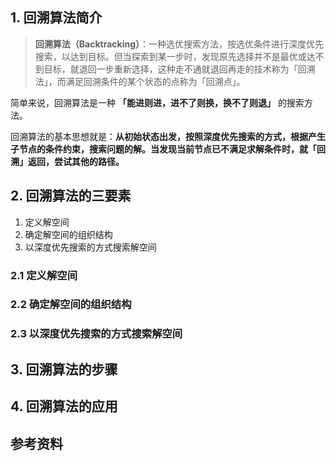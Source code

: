 ## 1. 回溯算法简介

> **回溯算法（Backtracking）**：一种选优搜索方法，按选优条件进行深度优先搜索，以达到目标。但当探索到某一步时，发现原先选择并不是最优或达不到目标，就退回一步重新选择，这种走不通就退回再走的技术称为「回溯法」，而满足回溯条件的某个状态的点称为「回溯点」。

简单来说，回溯算法是一种 **「能进则进，进不了则换，换不了则退」** 的搜索方法。

回溯算法的基本思想就是：**从初始状态出发，按照深度优先搜索的方式，根据产生子节点的条件约束，搜索问题的解。当发现当前节点已不满足求解条件时，就「回溯」返回，尝试其他的路径。**

## 2. 回溯算法的三要素

1. 定义解空间
2. 确定解空间的组织结构
3. 以深度优先搜索的方式搜索解空间

### 2.1 定义解空间

### 2.2 确定解空间的组织结构

### 2.3 以深度优先搜索的方式搜索解空间

## 3. 回溯算法的步骤

## 4. 回溯算法的应用

## 参考资料




